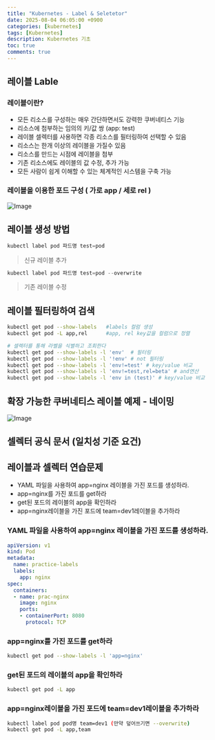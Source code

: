 ```yaml
---
title: "Kubernetes - Label & Seletetor"
date: 2025-08-04 06:05:00 +0900
categories: [kubernetes]
tags: [Kubernetes]
description: Kubernetes 기초
toc: true
comments: true
---
```


## 레이블 Lable

### 레이블이란?

- 모든 리소스를 구성하는 매우 간단하면서도 강력한 쿠버네티스 기능
- 리소스에 첨부하는 임의의 키/값 쌍 (app: test)
- 레이블 셀렉터를 사용하면 각종 리소스를 필터링하여 선택할 수 있음
- 리소스는 한개 이상의 레이블을 가질수 있음
- 리소스를 만드는 시점에 레이블을 첨부
- 기존 리소스에도 레이블의 값 수정, 추가 가능
- 모든 사람이 쉽게 이해할 수 있는 체계적인 시스템을 구축 가능
### 레이블을 이용한 포드 구성 ( 가로 app / 세로 rel )

![Image](https://prod-files-secure.s3.us-west-2.amazonaws.com/e6db513d-ec54-40ff-aa74-2487b0bcfe15/36ef8101-8194-496b-b5ba-d12aeda22c71/Untitled.png?X-Amz-Algorithm=AWS4-HMAC-SHA256&X-Amz-Content-Sha256=UNSIGNED-PAYLOAD&X-Amz-Credential=ASIAZI2LB466UBYDTZBL%2F20250804%2Fus-west-2%2Fs3%2Faws4_request&X-Amz-Date=20250804T070521Z&X-Amz-Expires=3600&X-Amz-Security-Token=IQoJb3JpZ2luX2VjEAYaCXVzLXdlc3QtMiJHMEUCIQD8MiVK8m%2FX4B9WzcpFh%2BUo%2BTGMs8MNrBel%2FoEd88VQtAIgD0GiDz2UKqhMeQA1OfEJBM3NsIhby23CosZ8JzURfB4q%2FwMIPxAAGgw2Mzc0MjMxODM4MDUiDCKHeVNV104icC0OcSrcA8sPSfDizqYx5ZqFFxge28l%2Fa62di162Ail190HhP%2FvFVwWsZYIPdnMQTuSnCnH7jpW0ED5I%2Bbiya%2Fd%2B6U2hyOVlQIL4HTdrfW2qzq9NeZZjgn%2BMUDyUzYd6XoB38aQ6MbRqnas2%2Byw8N60JNdICpvgCQ17s8jXqyjn4RLPC5lKHkSFvxCw2AAfIYn9Bl02jbwfVgsPAmJNd%2B2edoc3qvp6YMF2NdM5G61IwiPf1%2F7Z30zy%2B%2FOC0wrDUiI0RE10u2yUI%2FcxhUwCp3qj29wbtE5XEMymh09aolj9dAE%2BHvEMClP%2FruoOPs3hJVfs0LdmsrnPyE6cW4rg9fzmiZgjRvMuqlUnl5w%2B0DbI0ANBhBBNRTzCr5RTg59kLrIJKsBrHkFAWK%2FKA9tBAXfme7SCf0zylyj%2F%2BdIfXOh8kdeENHmphAItJbhXrYSuOSu60A3xzVvttal270Kd1F2t%2FlFz73NHdTknhHSjboHhfeyIc1PTO%2FazWqdD1a7I4oaJR1pk3fKzIPtG9AsQVvWG94bmOpLCJUGp0VPZsU7PZVv8AyGYvXk6LOi6S%2B0xsdAkbDbZT%2FoTdH1wSfIsqGlw%2F1p2SRT8fl2hXxMDeLW6vNnU5W2nl4RtaxXAkKtioecYHMLaNwcQGOqUB%2B1hPTk4VeKKGEzTHBG9FWUiBcYDF8AVYSMVhsFQ1A4Wqo3CFLa0mYdFQgBtAsH56euyf6WbyMJjthkxd4u9lptoOyhL2pmNqUX2q66LJ3D792I8ztlL0UpLwh1pXTxlKvBYTRQ4JZCjbu%2BiCC8o1cGnyrjk1RWvMoAlt%2B53seZ9rekaXu1y4E6GoUa%2BHpJFa%2Bfv6Xt53hYxy38JePl5rmwB8JtVl&X-Amz-Signature=2204ca5ef6f9c4e7655f828bd8ecc156da6cd61b85c649fffcf78313dc88193d&X-Amz-SignedHeaders=host&x-amz-checksum-mode=ENABLED&x-id=GetObject)

## 레이블 생성 방법

```go
kubectl label pod 파드명 test=pod
```

> 신규 레이블 추가

```go
kubectl label pod 파드명 test=pod --overwrite
```

> 기존 레이블 수정

## 레이블 필터링하여 검색

```bash
kubectl get pod --show-labels   #labels 컬럼 생성
kubectl get pod -L app,rel      #app, rel key값을 컬럼으로 정렬

# 셀렉터를 통해 라벨을 식별하고 조회한다
kubectl get pod --show-labels -l 'env'  # 필터링
kubectl get pod --show-labels -l '!env' # not 필터링
kubectl get pod --show-labels -l 'env!=test' # key/value 비교
kubectl get pod --show-labels -l 'env!=test,rel=beta' # and연산
kubectl get pod --show-labels -l 'env in (test)' # key/value 비교
```

## 확장 가능한 쿠버네티스 레이블 예제 - 네이밍

![Image](https://prod-files-secure.s3.us-west-2.amazonaws.com/e6db513d-ec54-40ff-aa74-2487b0bcfe15/1cdbb02a-3553-46c6-9579-1a21449b0d12/Untitled.png?X-Amz-Algorithm=AWS4-HMAC-SHA256&X-Amz-Content-Sha256=UNSIGNED-PAYLOAD&X-Amz-Credential=ASIAZI2LB466UBYDTZBL%2F20250804%2Fus-west-2%2Fs3%2Faws4_request&X-Amz-Date=20250804T070522Z&X-Amz-Expires=3600&X-Amz-Security-Token=IQoJb3JpZ2luX2VjEAYaCXVzLXdlc3QtMiJHMEUCIQD8MiVK8m%2FX4B9WzcpFh%2BUo%2BTGMs8MNrBel%2FoEd88VQtAIgD0GiDz2UKqhMeQA1OfEJBM3NsIhby23CosZ8JzURfB4q%2FwMIPxAAGgw2Mzc0MjMxODM4MDUiDCKHeVNV104icC0OcSrcA8sPSfDizqYx5ZqFFxge28l%2Fa62di162Ail190HhP%2FvFVwWsZYIPdnMQTuSnCnH7jpW0ED5I%2Bbiya%2Fd%2B6U2hyOVlQIL4HTdrfW2qzq9NeZZjgn%2BMUDyUzYd6XoB38aQ6MbRqnas2%2Byw8N60JNdICpvgCQ17s8jXqyjn4RLPC5lKHkSFvxCw2AAfIYn9Bl02jbwfVgsPAmJNd%2B2edoc3qvp6YMF2NdM5G61IwiPf1%2F7Z30zy%2B%2FOC0wrDUiI0RE10u2yUI%2FcxhUwCp3qj29wbtE5XEMymh09aolj9dAE%2BHvEMClP%2FruoOPs3hJVfs0LdmsrnPyE6cW4rg9fzmiZgjRvMuqlUnl5w%2B0DbI0ANBhBBNRTzCr5RTg59kLrIJKsBrHkFAWK%2FKA9tBAXfme7SCf0zylyj%2F%2BdIfXOh8kdeENHmphAItJbhXrYSuOSu60A3xzVvttal270Kd1F2t%2FlFz73NHdTknhHSjboHhfeyIc1PTO%2FazWqdD1a7I4oaJR1pk3fKzIPtG9AsQVvWG94bmOpLCJUGp0VPZsU7PZVv8AyGYvXk6LOi6S%2B0xsdAkbDbZT%2FoTdH1wSfIsqGlw%2F1p2SRT8fl2hXxMDeLW6vNnU5W2nl4RtaxXAkKtioecYHMLaNwcQGOqUB%2B1hPTk4VeKKGEzTHBG9FWUiBcYDF8AVYSMVhsFQ1A4Wqo3CFLa0mYdFQgBtAsH56euyf6WbyMJjthkxd4u9lptoOyhL2pmNqUX2q66LJ3D792I8ztlL0UpLwh1pXTxlKvBYTRQ4JZCjbu%2BiCC8o1cGnyrjk1RWvMoAlt%2B53seZ9rekaXu1y4E6GoUa%2BHpJFa%2Bfv6Xt53hYxy38JePl5rmwB8JtVl&X-Amz-Signature=16e7dfb95f6e76a13a0a37bfcbeed3ad77d4b6a269d17923a091ec584e39c388&X-Amz-SignedHeaders=host&x-amz-checksum-mode=ENABLED&x-id=GetObject)

## 셀렉터 공식 문서 (일치성 기준 요건)

## 레이블과 셀렉터 연습문제

- YAML 파일을 사용하여 app=nginx 레이블을 가진 포드를 생성하라.
- app=nginx를 가진 포드를 get하라
- get된 포드의 레이블의 app을 확인하라
- app=nginx레이블을 가진 포드에 team=dev1레이블을 추가하라
### YAML 파일을 사용하여 app=nginx 레이블을 가진 포드를 생성하라.

```yaml
apiVersion: v1
kind: Pod
metadata:
  name: practice-labels
  labels:
    app: nginx
spec:
  containers:
  - name: prac-nginx
    image: nginx
    ports:
    - containerPort: 8080
      protocol: TCP
```

### app=nginx를 가진 포드를 get하라

```bash
kubectl get pod --show-labels -l 'app=nginx'
```

### get된 포드의 레이블의 app을 확인하라

```bash
kubectl get pod -L app
```

### app=nginx레이블을 가진 포드에 team=dev1레이블을 추가하라

```bash
kubectl label pod pod명 team=dev1 (만약 덮어쓰기면 --overwrite)
kubectl get pod -L app,team
```



